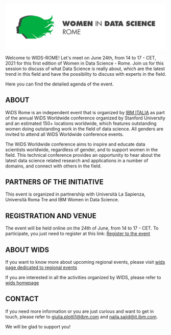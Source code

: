 
![Logo of WIDS-Rome Event](/images/wids-2color-1line.png)

Welcome to WIDS-ROME! Let's meet on June 24th, from 14 to 17 - CET, 2021 for this first edition of Women in Data Science - Rome.
Join us for this session to discuss of what Data Science is really about, which are the latest trend in this field and have the possibility to discuss with experts in the field.

Here you can find the detailed agenda of the event.

## ABOUT
WiDS Rome is an independent event that is organized by [IBM ITALIA](https://www.ibm.com/it-it) as part of the annual WiDS Worldwide conference organized by Stanford University and an estimated 150+ locations worldwide, which features outstanding women doing outstanding work in the field of data science.  All genders are invited to attend all WiDS Worldwide conference events.

The WiDS Worldwide conference aims to inspire and educate data scientists worldwide, regardless of gender, and to support women in the field. This technical conference provides an opportunity to hear about the latest data science related research and applications in a number of domains, and connect with others in the field.

## PARTNERS OF THE INITIATIVE
This event is organized in partnership with Università La Sapienza, Università Roma Tre and IBM Women in Data Science.

## REGISTRATION AND VENUE
The event will be held online on the 24th of June, from 14 to 17 - CET. 
To participate, you just need to register at this link:
[Register to the event](https://ibm.webex.com/ibm/onstage/g.php?MTID=ec7672f431a792a90d52e49ed0b8cccfa)

## ABOUT WIDS

If you want to know more about upcoming regional events, please visit [wids page dedicated to regional events](https://www.widsconference.org/ww-regional-events-2021.html)

If you are interested in all the activities organized by WIDS, please refer to [wids homepage](https://www.widsconference.org)

## CONTACT

If you need more information or you are just curious and want to get in touch, please refer to giulia.plotti1@ibm.com and najla.sajid@it.ibm.com.

We will be glad to support you!

